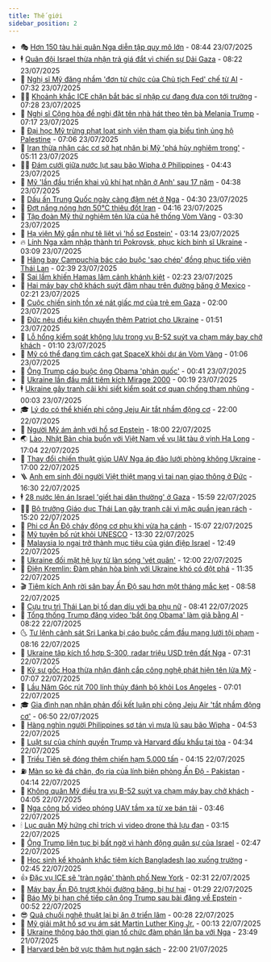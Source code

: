 ```yaml
---
title: Thế giới
sidebar_position: 2
---
```


<!-- vnexpress-the-gioi:START -->
- 🎭 [Hơn 150 tàu hải quân Nga diễn tập quy mô lớn](https://vnexpress.net/hon-150-tau-hai-quan-nga-dien-tap-quy-mo-lon-4917963.html) - 08:44 23/07/2025
- 🕴 [Quân đội Israel thừa nhận trả giá đắt vì chiến sự Dải Gaza](https://vnexpress.net/quan-doi-israel-thua-nhan-tra-gia-dat-vi-chien-su-dai-gaza-4917956.html) - 08:22 23/07/2025
- 🤭 [Nghị sĩ Mỹ đăng nhầm &#39;đơn từ chức của Chủ tịch Fed&#39; chế từ AI](https://vnexpress.net/nghi-si-my-dang-nham-don-tu-chuc-cua-chu-tich-fed-che-tu-ai-4917915.html) - 07:32 23/07/2025
- 🧑‍💻 [Khoảnh khắc ICE chặn bắt bác sĩ nhập cư đang đưa con tới trường](https://vnexpress.net/khoanh-khac-ice-chan-bat-bac-si-nhap-cu-dang-dua-con-toi-truong-4917898.html) - 07:28 23/07/2025
- 🦏 [Nghị sĩ Cộng hòa đề nghị đặt tên nhà hát theo tên bà Melania Trump](https://vnexpress.net/nghi-si-cong-hoa-de-nghi-dat-ten-nha-hat-theo-ten-ba-melania-trump-4917794.html) - 07:17 23/07/2025
- 🦒 [Đại học Mỹ trừng phạt loạt sinh viên tham gia biểu tình ủng hộ Palestine](https://vnexpress.net/dai-hoc-my-trung-phat-loat-sinh-vien-tham-gia-bieu-tinh-ung-ho-palestine-4917869.html) - 07:06 23/07/2025
- 🌈 [Iran thừa nhận các cơ sở hạt nhân bị Mỹ &#39;phá hủy nghiêm trọng&#39;](https://vnexpress.net/iran-thua-nhan-cac-co-so-hat-nhan-bi-my-pha-huy-nghiem-trong-4917857.html) - 05:11 23/07/2025
- 🧑‍🏫 [Đám cưới giữa nước lụt sau bão Wipha ở Philippines](https://vnexpress.net/dam-cuoi-giua-nuoc-lut-sau-bao-wipha-o-philippines-4917868.html) - 04:43 23/07/2025
- 🐲 [Mỹ &#39;lần đầu triển khai vũ khí hạt nhân ở Anh&#39; sau 17 năm](https://vnexpress.net/my-lan-dau-trien-khai-vu-khi-hat-nhan-o-anh-sau-17-nam-4917802.html) - 04:38 23/07/2025
- 🦒 [Dấu ấn Trung Quốc ngày càng đậm nét ở Nga](https://vnexpress.net/dau-an-trung-quoc-ngay-cang-dam-net-o-nga-4908700.html) - 04:30 23/07/2025
- 🐻 [Đợt nắng nóng hơn 50°C thiêu đốt Iran](https://vnexpress.net/dot-nang-nong-hon-50-c-thieu-dot-iran-4917610.html) - 04:16 23/07/2025
- 🚀 [Tập đoàn Mỹ thử nghiệm tên lửa của hệ thống Vòm Vàng](https://vnexpress.net/tap-doan-my-thu-nghiem-ten-lua-cua-he-thong-vom-vang-4917785.html) - 03:30 23/07/2025
- 🥰 [Hạ viện Mỹ gần như tê liệt vì &#39;hồ sơ Epstein&#39;](https://vnexpress.net/ha-vien-my-gan-nhu-te-liet-vi-ho-so-epstein-4917713.html) - 03:14 23/07/2025
- 🔥 [Lính Nga xâm nhập thành trì Pokrovsk, phục kích binh sĩ Ukraine](https://vnexpress.net/linh-nga-xam-nhap-thanh-tri-pokrovsk-phuc-kich-binh-si-ukraine-4917709.html) - 03:09 23/07/2025
- 🥳 [Hãng bay Campuchia bác cáo buộc &#39;sao chép&#39; đồng phục tiếp viên Thái Lan](https://vnexpress.net/hang-bay-campuchia-bac-cao-buoc-sao-chep-dong-phuc-tiep-vien-thai-lan-4917721.html) - 02:39 23/07/2025
- 💼 [Sai lầm khiến Hamas lâm cảnh khánh kiệt](https://vnexpress.net/sai-lam-khien-hamas-lam-canh-khanh-kiet-4917189.html) - 02:23 23/07/2025
- 🤡 [Hai máy bay chở khách suýt đâm nhau trên đường băng ở Mexico](https://vnexpress.net/hai-may-bay-cho-khach-suyt-dam-nhau-tren-duong-bang-o-mexico-4917697.html) - 02:21 23/07/2025
- 🌁 [Cuộc chiến sinh tồn xé nát giấc mơ của trẻ em Gaza](https://vnexpress.net/cuoc-chien-sinh-ton-xe-nat-giac-mo-cua-tre-em-gaza-4916995.html) - 02:00 23/07/2025
- 🤩 [Đức nêu điều kiện chuyển thêm Patriot cho Ukraine](https://vnexpress.net/duc-neu-dieu-kien-chuyen-them-patriot-cho-ukraine-4917707.html) - 01:51 23/07/2025
- 🎉 [Lỗ hổng kiểm soát không lưu trong vụ B-52 suýt va chạm máy bay chở khách](https://vnexpress.net/lo-hong-kiem-soat-khong-luu-trong-vu-b-52-suyt-va-cham-may-bay-cho-khach-4917690.html) - 01:10 23/07/2025
- 🎉 [Mỹ có thể đang tìm cách gạt SpaceX khỏi dự án Vòm Vàng](https://vnexpress.net/my-co-the-dang-tim-cach-gat-spacex-khoi-du-an-vom-vang-4917646.html) - 01:06 23/07/2025
- 🌁 [Ông Trump cáo buộc ông Obama &#39;phản quốc&#39;](https://vnexpress.net/ong-trump-cao-buoc-ong-obama-phan-quoc-4917684.html) - 00:41 23/07/2025
- 🌊 [Ukraine lần đầu mất tiêm kích Mirage 2000](https://vnexpress.net/ukraine-lan-dau-mat-tiem-kich-mirage-2000-4917682.html) - 00:19 23/07/2025
- 🕴 [Ukraine gây tranh cãi khi siết kiểm soát cơ quan chống tham nhũng](https://vnexpress.net/ukraine-gay-tranh-cai-khi-siet-kiem-soat-co-quan-chong-tham-nhung-4917679.html) - 00:03 23/07/2025
- 🎓 [Lý do có thể khiến phi công Jeju Air tắt nhầm động cơ](https://vnexpress.net/ly-do-co-the-khien-phi-cong-jeju-air-tat-nham-dong-co-4917480.html) - 22:00 22/07/2025
- 🦩 [Người Mỹ ám ảnh với hồ sơ Epstein](https://vnexpress.net/nguoi-my-am-anh-voi-ho-so-epstein-4917201.html) - 18:00 22/07/2025
- 🌏 [Lào, Nhật Bản chia buồn với Việt Nam về vụ lật tàu ở vịnh Hạ Long](https://vnexpress.net/lao-nhat-ban-chia-buon-voi-viet-nam-ve-vu-lat-tau-o-vinh-ha-long-4917658.html) - 17:04 22/07/2025
- 🌋 [Thay đổi chiến thuật giúp UAV Nga áp đảo lưới phòng không Ukraine](https://vnexpress.net/thay-doi-chien-thuat-giup-uav-nga-ap-dao-luoi-phong-khong-ukraine-4917308.html) - 17:00 22/07/2025
- 🪜 [Anh em sinh đôi người Việt thiệt mạng vì tai nạn giao thông ở Đức](https://vnexpress.net/anh-em-sinh-doi-nguoi-viet-thiet-mang-vi-tai-nan-giao-thong-o-duc-4917640.html) - 16:30 22/07/2025
- 🕴 [28 nước lên án Israel &#39;giết hại dân thường&#39; ở Gaza](https://vnexpress.net/28-nuoc-len-an-israel-giet-hai-dan-thuong-o-gaza-4917637.html) - 15:59 22/07/2025
- 🧑‍🏫 [Bộ trưởng Giáo dục Thái Lan gây tranh cãi vì mặc quần jean rách](https://vnexpress.net/bo-truong-giao-duc-thai-lan-gay-tranh-cai-vi-mac-quan-jean-rach-4917600.html) - 15:20 22/07/2025
- 🌮 [Phi cơ Ấn Độ cháy động cơ phụ khi vừa hạ cánh](https://vnexpress.net/phi-co-an-do-chay-dong-co-phu-khi-vua-ha-canh-4917626.html) - 15:07 22/07/2025
- 🚦 [Mỹ tuyên bố rút khỏi UNESCO](https://vnexpress.net/my-tuyen-bo-rut-khoi-unesco-4917614.html) - 13:30 22/07/2025
- 💫 [Malaysia lo ngại trở thành mục tiêu của gián điệp Israel](https://vnexpress.net/malaysia-lo-ngai-tro-thanh-muc-tieu-cua-gian-diep-israel-4917594.html) - 12:49 22/07/2025
- 🤡 [Ukraine đối mặt hệ lụy từ làn sóng &#39;vét quân&#39;](https://vnexpress.net/ukraine-doi-mat-he-luy-tu-lan-song-vet-quan-4917195.html) - 12:00 22/07/2025
- 🦣 [Điện Kremlin: Đàm phán hòa bình với Ukraine khó có đột phá](https://vnexpress.net/dien-kremlin-dam-phan-hoa-binh-voi-ukraine-kho-co-dot-pha-4917576.html) - 11:35 22/07/2025
- 🎬 [Tiêm kích Anh rời sân bay Ấn Độ sau hơn một tháng mắc kẹt](https://vnexpress.net/tiem-kich-anh-roi-san-bay-an-do-sau-hon-mot-thang-mac-ket-4917478.html) - 08:58 22/07/2025
- 🎉 [Cựu trụ trì Thái Lan bị tố dan díu với ba phụ nữ](https://vnexpress.net/cuu-tru-tri-thai-lan-bi-to-dan-diu-voi-ba-phu-nu-4917461.html) - 08:41 22/07/2025
- 🎡 [Tổng thống Trump đăng video &#39;bắt ông Obama&#39; làm giả bằng AI](https://vnexpress.net/tong-thong-trump-dang-video-bat-ong-obama-lam-gia-bang-ai-4917466.html) - 08:22 22/07/2025
- 🌜 [Tư lệnh cảnh sát Sri Lanka bị cáo buộc cầm đầu mạng lưới tội phạm](https://vnexpress.net/tu-lenh-canh-sat-sri-lanka-bi-cao-buoc-cam-dau-mang-luoi-toi-pham-4917477.html) - 08:16 22/07/2025
- 🎡 [Ukraine tập kích tổ hợp S-300, radar triệu USD trên đất Nga](https://vnexpress.net/ukraine-tap-kich-to-hop-s-300-radar-trieu-usd-tren-dat-nga-4917420.html) - 07:31 22/07/2025
- 🤗 [Kỹ sư gốc Hoa thừa nhận đánh cắp công nghệ phát hiện tên lửa Mỹ](https://vnexpress.net/ky-su-goc-hoa-thua-nhan-danh-cap-cong-nghe-phat-hien-ten-lua-my-4917345.html) - 07:07 22/07/2025
- 🦩 [Lầu Năm Góc rút 700 lính thủy đánh bộ khỏi Los Angeles](https://vnexpress.net/lau-nam-goc-rut-700-linh-thuy-danh-bo-khoi-los-angeles-4917416.html) - 07:01 22/07/2025
- 🎓 [Gia đình nạn nhân phản đối kết luận phi công Jeju Air &#39;tắt nhầm động cơ&#39;](https://vnexpress.net/gia-dinh-nan-nhan-phan-doi-ket-luan-phi-cong-jeju-air-tat-nham-dong-co-4917337.html) - 06:50 22/07/2025
- 🌁 [Hàng nghìn người Philippines sơ tán vì mưa lũ sau bão Wipha](https://vnexpress.net/hang-nghin-nguoi-philippines-so-tan-vi-mua-lu-sau-bao-wipha-4917310.html) - 04:53 22/07/2025
- 🤩 [Luật sư của chính quyền Trump và Harvard đấu khẩu tại tòa](https://vnexpress.net/luat-su-cua-chinh-quyen-trump-va-harvard-dau-khau-tai-toa-4917285.html) - 04:34 22/07/2025
- 👹 [Triều Tiên sẽ đóng thêm chiến hạm 5.000 tấn](https://vnexpress.net/trieu-tien-se-dong-them-chien-ham-5-000-tan-4917271.html) - 04:15 22/07/2025
- ⛽️ [Màn so kè đá chân, đọ ria của lính biên phòng Ấn Độ - Pakistan](https://vnexpress.net/man-so-ke-da-chan-do-ria-cua-linh-bien-phong-an-do-pakistan-4916932.html) - 04:14 22/07/2025
- 🚀 [Không quân Mỹ điều tra vụ B-52 suýt va chạm máy bay chở khách](https://vnexpress.net/khong-quan-my-dieu-tra-vu-b-52-suyt-va-cham-may-bay-cho-khach-4917237.html) - 04:05 22/07/2025
- 🎡 [Nga công bố video phóng UAV tầm xa từ xe bán tải](https://vnexpress.net/nga-cong-bo-video-phong-uav-tam-xa-tu-xe-ban-tai-4917243.html) - 03:46 22/07/2025
- 🕯 [Lục quân Mỹ hứng chỉ trích vì video drone thả lựu đạn](https://vnexpress.net/luc-quan-my-hung-chi-trich-vi-video-drone-tha-luu-dan-4917200.html) - 03:15 22/07/2025
- 🐻 [Ông Trump liên tục bị bất ngờ vì hành động quân sự của Israel](https://vnexpress.net/ong-trump-lien-tuc-bi-bat-ngo-vi-hanh-dong-quan-su-cua-israel-4917207.html) - 02:47 22/07/2025
- 🚦 [Học sinh kể khoảnh khắc tiêm kích Bangladesh lao xuống trường](https://vnexpress.net/hoc-sinh-ke-khoanh-khac-tiem-kich-bangladesh-lao-xuong-truong-4917228.html) - 02:45 22/07/2025
- 👍 [Đặc vụ ICE sẽ &#39;tràn ngập&#39; thành phố New York](https://vnexpress.net/dac-vu-ice-se-tran-ngap-thanh-pho-new-york-4917222.html) - 02:31 22/07/2025
- 🚀 [Máy bay Ấn Độ trượt khỏi đường băng, bị hư hại](https://vnexpress.net/may-bay-an-do-truot-khoi-duong-bang-bi-hu-hai-4917187.html) - 01:29 22/07/2025
- 🌮 [Báo Mỹ bị hạn chế tiếp cận ông Trump sau bài đăng về Epstein](https://vnexpress.net/bao-my-bi-han-che-tiep-can-ong-trump-sau-bai-dang-ve-epstein-4917185.html) - 00:52 22/07/2025
- 😎 [Quả chuối nghệ thuật lại bị ăn ở triển lãm](https://vnexpress.net/qua-chuoi-nghe-thuat-lai-bi-an-o-trien-lam-4917180.html) - 00:28 22/07/2025
- 🐲 [Mỹ giải mật hồ sơ vụ ám sát Martin Luther King Jr.](https://vnexpress.net/my-giai-mat-ho-so-vu-am-sat-martin-luther-king-jr-4917175.html) - 00:13 22/07/2025
- 💫 [Ukraine thông báo thời gian tổ chức đàm phán lần ba với Nga](https://vnexpress.net/ukraine-thong-bao-thoi-gian-to-chuc-dam-phan-lan-ba-voi-nga-4917179.html) - 23:49 21/07/2025
- 👀 [Harvard bên bờ vực thâm hụt ngân sách](https://vnexpress.net/harvard-ben-bo-vuc-tham-hut-ngan-sach-4910131.html) - 22:00 21/07/2025<!-- vnexpress-the-gioi:END -->